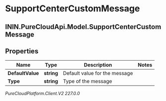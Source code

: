 # SupportCenterCustomMessage

## ININ.PureCloudApi.Model.SupportCenterCustomMessage

## Properties

|Name | Type | Description | Notes|
|------------ | ------------- | ------------- | -------------|
| **DefaultValue** | **string** | Default value for the message | |
| **Type** | **string** | Type of the message | |



_PureCloudPlatform.Client.V2 227.0.0_
